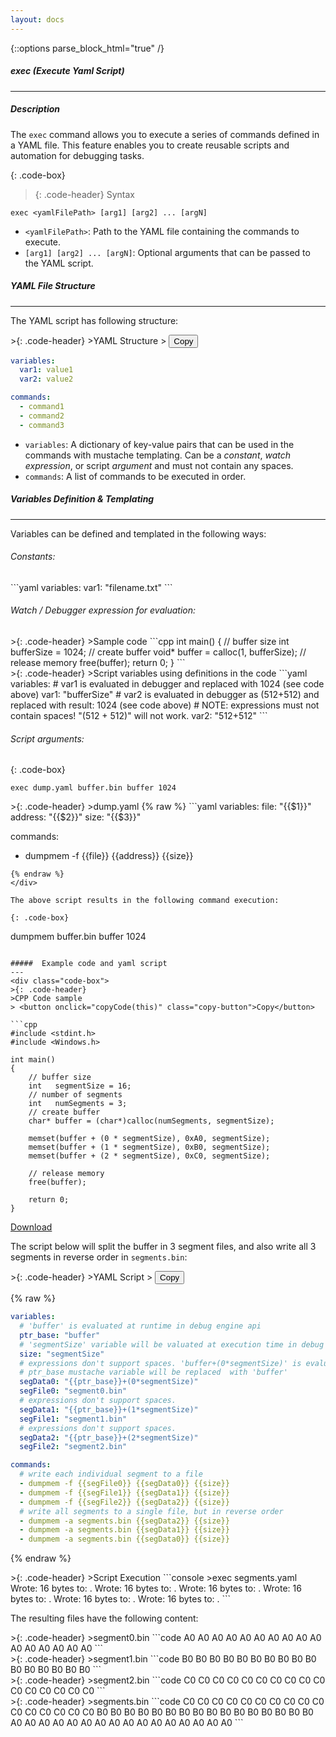 ```yaml
---
layout: docs
---
```

{::options parse_block_html="true" /}

##### exec (Execute Yaml Script)
---

##### Description
The `exec` command allows you to execute a series of commands defined in a YAML file. This feature enables you to create reusable scripts and automation for debugging tasks.

{: .code-box}
>{: .code-header}
>Syntax
```code
exec <yamlFilePath> [arg1] [arg2] ... [argN]
```

- `<yamlFilePath>`: Path to the YAML file containing the commands to execute.
- `[arg1] [arg2] ... [argN]`: Optional arguments that can be passed to the YAML script.


#####  YAML File Structure
---
The YAML script has following structure:

<div class="code-box">
>{: .code-header}
>YAML Structure
> <button onclick="copyCode(this)" class="copy-button">Copy</button>

```yaml
variables:
  var1: value1
  var2: value2

commands:
  - command1
  - command2
  - command3
```
</div>

- `variables`: A dictionary of key-value pairs that can be used in the commands with mustache templating. Can be a *constant*, *watch expression*, or script *argument* and must not contain any spaces.
- `commands`: A list of commands to be executed in order.

#####  Variables Definition & Templating
---
Variables can be defined and templated in the following ways:

###### Constants:

<div class="code-box">
```yaml
variables:
  var1: "filename.txt"
```
</div>

###### Watch / Debugger expression for evaluation:
<div class="code-box">
>{: .code-header}
>Sample code
```cpp
int main()
{
    // buffer size
    int   bufferSize   = 1024;
    // create buffer
    void* buffer       = calloc(1, bufferSize);
    // release memory
    free(buffer);
    return 0;
}
```
</div>
<div class="code-box">
>{: .code-header}
>Script variables using definitions in the code
```yaml
variables:
  # var1 is evaluated in debugger and replaced with 1024 (see code above)
  var1: "bufferSize"
  # var2 is evaluated in debugger as (512+512) and replaced with result: 1024 (see code above)
  # NOTE: expressions must not contain spaces! "(512 + 512)" will not work.
  var2: "512+512"
```
</div>

###### Script arguments:

{: .code-box}
```
exec dump.yaml buffer.bin buffer 1024
```


<div class="code-box">
>{: .code-header}
>dump.yaml
{% raw %}
```yaml
variables:
  file: "{{$1}}"
  address: "{{$2}}"
  size: "{{$3}}"

commands:
  - dumpmem -f {{file}} {{address}} {{size}}
```
{% endraw %}
</div>

The above script results in the following command execution:

{: .code-box}
```
dumpmem buffer.bin buffer 1024
```

#####  Example code and yaml script 
---
<div class="code-box">
>{: .code-header}
>CPP Code sample
> <button onclick="copyCode(this)" class="copy-button">Copy</button>

```cpp
#include <stdint.h>
#include <Windows.h>

int main()
{
    // buffer size
    int   segmentSize = 16;
    // number of segments
    int   numSegments = 3;
    // create buffer
    char* buffer = (char*)calloc(numSegments, segmentSize);
    
    memset(buffer + (0 * segmentSize), 0xA0, segmentSize);
    memset(buffer + (1 * segmentSize), 0xB0, segmentSize);
    memset(buffer + (2 * segmentSize), 0xC0, segmentSize);

    // release memory
    free(buffer);

    return 0;
}
```
</div>

[Download](https://dl.vsdebug.pro/CodeSamples/VSDebugProTestAppScripting.zip)

The script below will split the buffer in 3 segment files, and also write all 3 segments in reverse order in `segments.bin`:

<div class="code-box">
>{: .code-header}
>YAML Script
> <button onclick="copyCode(this)" class="copy-button">Copy</button>

{% raw %}
```yaml
variables:
  # 'buffer' is evaluated at runtime in debug engine api
  ptr_base: "buffer"
  # 'segmentSize' variable will be valuated at execution time in debug engine api
  size: "segmentSize"
  # expressions don't support spaces. 'buffer+(0*segmentSize)' is evaluated later in debug engine api
  # ptr_base mustache variable will be replaced  with 'buffer'
  segData0: "{{ptr_base}}+(0*segmentSize)"
  segFile0: "segment0.bin"
  # expressions don't support spaces.
  segData1: "{{ptr_base}}+(1*segmentSize)"
  segFile1: "segment1.bin"
  # expressions don't support spaces.
  segData2: "{{ptr_base}}+(2*segmentSize)"
  segFile2: "segment2.bin"

commands:
  # write each individual segment to a file
  - dumpmem -f {{segFile0}} {{segData0}} {{size}}
  - dumpmem -f {{segFile1}} {{segData1}} {{size}}
  - dumpmem -f {{segFile2}} {{segData2}} {{size}}
  # write all segments to a single file, but in reverse order
  - dumpmem -a segments.bin {{segData2}} {{size}}
  - dumpmem -a segments.bin {{segData1}} {{size}}
  - dumpmem -a segments.bin {{segData0}} {{size}}
```
{% endraw %}
</div>

<div class="code-box">
>{: .code-header}
>Script Execution
```console
>exec segments.yaml
Wrote: 16 bytes to: <file://E:\workspace\segment0.bin>.
Wrote: 16 bytes to: <file://E:\workspace\segment1.bin>.
Wrote: 16 bytes to: <file://E:\workspace\segment2.bin>.
Wrote: 16 bytes to: <file://E:\workspace\segments.bin>.
Wrote: 16 bytes to: <file://E:\workspace\segments.bin>.
Wrote: 16 bytes to: <file://E:\workspace\segments.bin>.
```
</div>

The resulting files have the following content:
<div class="code-box">
>{: .code-header}
>segment0.bin
```code
A0 A0 A0 A0 A0 A0 A0 A0 A0 A0 A0 A0 A0 A0 A0 A0
```
</div>
<div class="code-box">
>{: .code-header}
>segment1.bin
```code
B0 B0 B0 B0 B0 B0 B0 B0 B0 B0 B0 B0 B0 B0 B0 B0
```
</div>
<div class="code-box">
>{: .code-header}
>segment2.bin
```code
C0 C0 C0 C0 C0 C0 C0 C0 C0 C0 C0 C0 C0 C0 C0 C0
```
</div>
<div class="code-box">
>{: .code-header}
>segments.bin
```code
C0 C0 C0 C0 C0 C0 C0 C0 C0 C0 C0 C0 C0 C0 C0 C0 
B0 B0 B0 B0 B0 B0 B0 B0 B0 B0 B0 B0 B0 B0 B0 B0 
A0 A0 A0 A0 A0 A0 A0 A0 A0 A0 A0 A0 A0 A0 A0 A0
```
</div>

